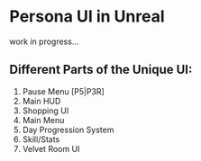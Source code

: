 # Persona UI in Unreal
work in progress...
## Different Parts of the Unique UI:
1. Pause Menu [P5|P3R]
2. Main HUD
3. Shopping UI
4. Main Menu
5. Day Progression System
6. Skill/Stats
7. Velvet Room UI
